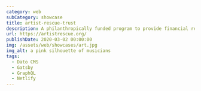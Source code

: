 ```yaml
---
category: web
subCategory: showcase
title: artist-rescue-trust
description: A philanthropically funded program to provide financial relief to Professional Artists and Creatives affected by COVID-19.
url: https://artistrescue.org/
publishDate: 2020-03-02 00:00:00
img: /assets/web/showcases/art.jpg
img_alt: a pink silhouette of musicians
tags:
  - Dato CMS
  - Gatsby
  - GraphQL
  - Netlify
---
```

